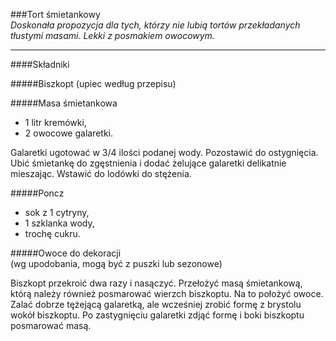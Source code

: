 ###Tort śmietankowy   
*Doskonała propozycja dla tych, którzy nie lubią tortów przekładanych tłustymi masami. Lekki z posmakiem owocowym.*

**** 

####Składniki

#####Biszkopt 
(upiec według przepisu)

#####Masa śmietankowa   
* 1 litr kremówki,
* 2 owocowe galaretki.

Galaretki ugotować w 3/4 ilości podanej wody. Pozostawić do ostygnięcia. Ubić śmietankę do zgęstnienia i dodać żelujące galaretki delikatnie mieszając. Wstawić do lodówki do stężenia.


#####Poncz
* sok z 1 cytryny,
* 1 szklanka wody,
* trochę cukru.

#####Owoce do dekoracji   
(wg upodobania, mogą być z puszki lub sezonowe)

Biszkopt przekroić dwa razy i nasączyć. Przełożyć masą śmietankową, którą  należy również posmarować wierzch biszkoptu. Na to położyć owoce. Zalać dobrze tężejącą galaretką, ale wcześniej zrobić formę z brystolu wokół biszkoptu. Po zastygnięciu galaretki zdjąć formę i boki biszkoptu posmarować masą.   




